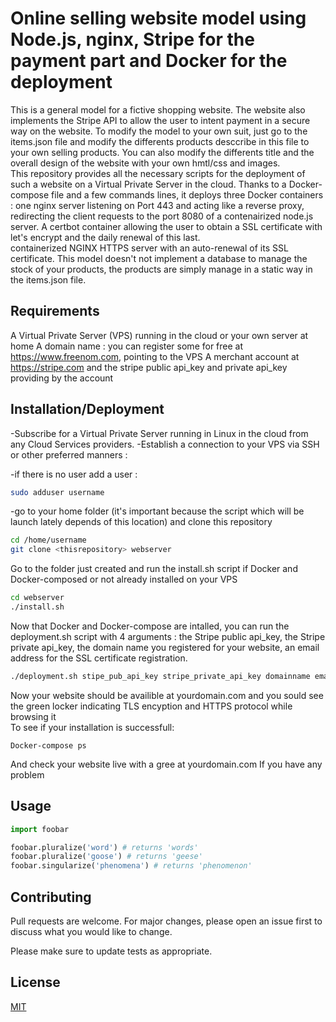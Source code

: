 # Online selling website model using Node.js, nginx, Stripe for the payment part and Docker for the deployment

This is a general model for a fictive shopping website. The website also implements the Stripe API to allow the user to intent payment in a secure way on the website. 
To modify the model to your own suit, just go to the items.json file and modify the differents products desccribe in this file to your own selling products. You can also modify the differents title and the overall design of the website with your own hmtl/css and images.  
This repository provides all the necessary scripts for the deployment of such a website on a Virtual Private Server in the cloud.
Thanks to a Docker-compose file and a few commands lines, it deploys three Docker containers : one nginx server listening on Port 443 and acting like a reverse proxy, redirecting the client requests to the port 8080 of a contenairized node.js server. A certbot container allowing the user to obtain a SSL certificate with let's encrypt and the daily renewal of this last.  
containerized NGINX HTTPS server with an auto-renewal of its SSL certificate.
This model doesn't not implement a database to manage the stock of your products, the products are simply manage in a static way in the items.json file. 

## Requirements

A Virtual Private Server (VPS) running in the cloud or your own server at home
A domain name : you can register some for free at https://www.freenom.com, pointing to the VPS
A merchant account at https://stripe.com and the stripe public api_key and private api_key providing by the account

## Installation/Deployment

-Subscribe for a Virtual Private Server running in Linux in the cloud from any Cloud Services providers. 
-Establish a connection to your VPS via SSH or other preferred manners :

-if there is no user add a user :
```bash
sudo adduser username
```
-go to your home folder (it's important because the script which will be launch lately depends of this location) and clone this repository 

```bash
cd /home/username
git clone <thisrepository> webserver
```
Go to the folder just created and run the install.sh script if Docker and Docker-composed or not already installed on your VPS

```bash
cd webserver
./install.sh
```
Now that Docker and Docker-compose are intalled, you can run the deployment.sh script with 4 arguments : the Stripe public api_key, the Stripe private api_key, the domain name you registered for your website, an email address for the SSL certificate registration.

```bash
./deployment.sh stipe_pub_api_key stripe_private_api_key domainname email
```
Now your website should be availible at yourdomain.com and you sould see the green locker indicating TLS encyption and HTTPS protocol while browsing it  
To see if your installation is successfull: 

```
Docker-compose ps
```
And check your website live with a gree at yourdomain.com
If you have any problem 




## Usage

```python
import foobar

foobar.pluralize('word') # returns 'words'
foobar.pluralize('goose') # returns 'geese'
foobar.singularize('phenomena') # returns 'phenomenon'
```

## Contributing
Pull requests are welcome. For major changes, please open an issue first to discuss what you would like to change.

Please make sure to update tests as appropriate.

## License
[MIT](https://choosealicense.com/licenses/mit/)
